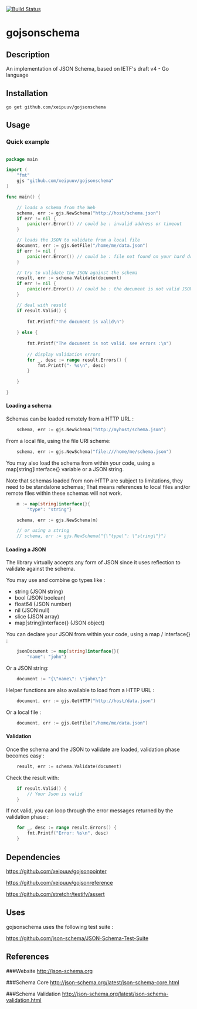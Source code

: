 [![Build Status](https://travis-ci.org/jabley/gojsonschema.svg?branch=master)](https://travis-ci.org/jabley/gojsonschema)

# gojsonschema

## Description
An implementation of JSON Schema, based on IETF's draft v4 - Go language

## Installation

```
go get github.com/xeipuuv/gojsonschema
```

## Usage 

### Quick example

```go

package main

import (
    "fmt"
    gjs "github.com/xeipuuv/gojsonschema"
)

func main() {

    // loads a schema from the Web
    schema, err := gjs.NewSchema("http://host/schema.json")
    if err != nil {
        panic(err.Error()) // could be : invalid address or timeout
    }

    // loads the JSON to validate from a local file
    document, err := gjs.GetFile("/home/me/data.json")
    if err != nil {
        panic(err.Error()) // could be : file not found on your hard drive
    }

	// try to validate the JSON against the schema
    result, err := schema.Validate(document)
    if err != nil {
        panic(err.Error()) // could be : the document is not valid JSON
    }

	// deal with result
    if result.Valid() {
    
        fmt.Printf("The document is valid\n")
    
    } else {
    
        fmt.Printf("The document is not valid. see errors :\n")
    
        // display validation errors
        for _, desc := range result.Errors() {
            fmt.Printf("- %s\n", desc)
        }
    
    }

}


```

#### Loading a schema

Schemas can be loaded remotely from a HTTP URL :

```go
    schema, err := gjs.NewSchema("http://myhost/schema.json")
```

From a local file, using the file URI scheme:

```go
	schema, err := gjs.NewSchema("file:///home/me/schema.json")
```


You may also load the schema from within your code, using a map[string]interface{} variable or a JSON string.

Note that schemas loaded from non-HTTP are subject to limitations, they need to be standalone schemas; 
That means references to local files and/or remote files within these schemas will not work.

```go
	m := map[string]interface{}{
		"type": "string"}

	schema, err := gjs.NewSchema(m)

	// or using a string
	// schema, err := gjs.NewSchema("{\"type\": \"string\"}")
```

#### Loading a JSON

The library virtually accepts any form of JSON since it uses reflection to validate against the schema.

You may use and combine go types like :

* string (JSON string)
* bool (JSON boolean)
* float64 (JSON number)
* nil (JSON null)
* slice (JSON array)
* map[string]interface{} (JSON object)

You can declare your JSON from within your code, using a map / interface{} :

```go
	jsonDocument := map[string]interface{}{
		"name": "john"}
```

Or a JSON string:

```go
	document := "{\"name\": \"john\"}"
```

Helper functions are also available to load from a HTTP URL :

```go
    document, err := gjs.GetHTTP("http://host/data.json")
```

Or a local file :

```go
	document, err := gjs.GetFile("/home/me/data.json")
```

#### Validation

Once the schema and the JSON to validate are loaded, validation phase becomes easy :

```go
	result, err := schema.Validate(document)
```

Check the result with:

```go
	if result.Valid() {
		// Your Json is valid
	}
```

If not valid, you can loop through the error messages returned by the validation phase :

```go
	for _, desc := range result.Errors() {
    	fmt.Printf("Error: %s\n", desc)
	}
```

## Dependencies
https://github.com/xeipuuv/gojsonpointer

https://github.com/xeipuuv/gojsonreference

https://github.com/stretchr/testify/assert

## Uses

gojsonschema uses the following test suite :

https://github.com/json-schema/JSON-Schema-Test-Suite

## References

###Website
http://json-schema.org

###Schema Core
http://json-schema.org/latest/json-schema-core.html

###Schema Validation
http://json-schema.org/latest/json-schema-validation.html
